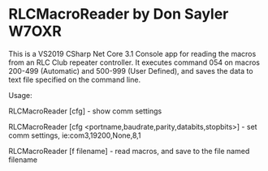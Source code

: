 # RLCMacroReader by Don Sayler W7OXR
This is a VS2019 CSharp Net Core 3.1 Console app for reading the macros from an RLC Club repeater controller.
It executes command 054 on macros 200-499 (Automatic) and 500-999 (User Defined), and saves the data to 
text file specified on the command line.

Usage:

RLCMacroReader [cfg] - show comm settings

RLCMacroReader [cfg <portname,baudrate,parity,databits,stopbits>] - set comm settings, ie:com3,19200,None,8,1

RLCMacroReader [f filename] - read macros, and save to the file named filename

